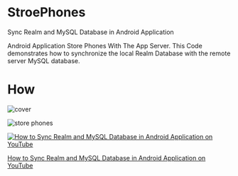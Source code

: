 # StroePhones
Sync Realm and MySQL Database in Android Application

Android Application Store Phones With The App Server.
This Code demonstrates how to synchronize the local Realm Database with the remote server MySQL database.
 
 # How
 ![cover](https://user-images.githubusercontent.com/32569345/40809888-ade9d7e4-6534-11e8-8eca-fd7fd01487c3.png)
 
 
![store phones](https://user-images.githubusercontent.com/32569345/40810256-f7a08602-6535-11e8-8164-fb3b449c00de.gif)


[![How to Sync Realm and MySQL Database in Android Application on YouTube](http://img.youtube.com/vi/youtu.be/CMtVn_73jR8/0.jpg)](http://youtu.be/CMtVn_73jR8)

[How to Sync Realm and MySQL Database in Android Application on YouTube](https://youtu.be/CMtVn_73jR8)

